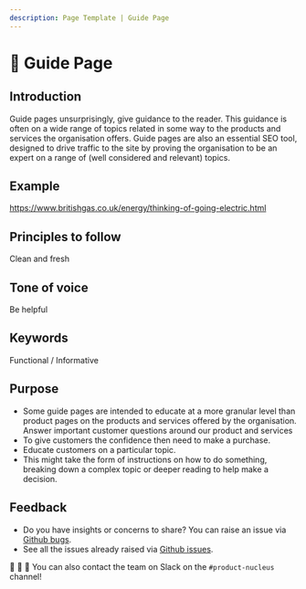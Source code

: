 ```yaml
---
description: Page Template | Guide Page
---
```


# 📗 Guide Page

## Introduction

Guide pages unsurprisingly, give guidance to the reader. This guidance is often on a wide range of topics related in some way to the products and services the organisation offers. Guide pages are also an essential SEO tool, designed to drive traffic to the site by proving the organisation to be an expert on a range of (well considered and relevant) topics. 

## Example 

https://www.britishgas.co.uk/energy/thinking-of-going-electric.html 

## Principles to follow

Clean and fresh

## Tone of voice

Be helpful

## Keywords

Functional / Informative

## Purpose

- Some guide pages are intended to educate at a more granular level than product pages on the products and services offered by the organisation. Answer important customer questions around our product and services
- To give customers the confidence then need to make a purchase.
- Educate customers on a particular topic.
- This might take the form of instructions on how to do something, breaking down a complex topic or deeper reading to help make a decision. 


## Feedback

* Do you have insights or concerns to share? You can raise an issue via [Github bugs](https://github.com/ConnectedHomes/nucleus/issues/new?assignees=&labels=Bug&template=a--bug-report.md&title=[bug]%20[ns-accordion]).
* See all the issues already raised via [Github issues](https://github.com/connectedHomes/nucleus/issues?utf8=%E2%9C%93&q=is%3Aopen+is%3Aissue+label%3ABug+[ns-accordion]).

💩 🎉 🦄 You can also contact the team on Slack on the `#product-nucleus` channel!
